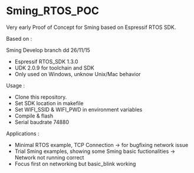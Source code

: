 # Sming_RTOS_POC

Very early Proof of Concept for Sming based on Espressif RTOS SDK.

Based on : 

Sming Develop branch dd 26/11/15

- Espressif RTOS_SDK 1.3.0
- UDK 2.0.9 for toolchain and SDK
- Only used on Windows, unknow Unix/Mac behavior

Usage : 

- Clone this repository.
- Set SDK location in makefile
- Set WIFI_SSID & WIFI_PWD in environment variables
- Compile & flash
- Serial baudrate 74880

Applications : 

- Minimal RTOS example, TCP Connection -> for bugfixing network issue
- Trial Sming examples, showing some Sming basic fuctionalities -> Network not running correct
- Focus first on networking but basic_blink working


